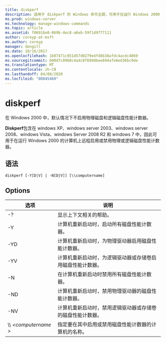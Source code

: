 ```yaml
---
title: diskperf
description: 适用于 diskperf 的 Windows 命令主题，可用于在运行 Windows 2000 的计算机上远程启用或禁用物理或逻辑磁盘性能计数器。
ms.prod: windows-server
ms.technology: manage-windows-commands
ms.topic: article
ms.assetid: f06916e8-069b-4ec8-a6eb-59f1d9f77111
author: coreyp-at-msft
ms.author: coreyp
manager: dongill
ms.date: 10/16/2017
ms.openlocfilehash: 1b07471c051d57d0279e4fd8b38afdc4acdc4069
ms.sourcegitcommit: b00d7c8968c4adc8f699dbee694afe6ed36bc9de
ms.translationtype: MT
ms.contentlocale: zh-CN
ms.lasthandoff: 04/08/2020
ms.locfileid: "80845460"
---
```

# <a name="diskperf"></a>diskperf

在 Windows 2000 中，默认情况下不启用物理磁盘和逻辑磁盘性能计数器。

**Diskperf**包含在 windows XP、windows server 2003、windows server 2008、windows Vista、windows Server 2008 R2 和 windows 7 中，因此可用于在运行 Windows 2000 的计算机上远程启用或禁用物理或逻辑磁盘性能计数器。

## <a name="syntax"></a>语法

```
diskperf [-Y[D|V] | -N[D|V]] [\\computername]
```

## <a name="options"></a>Options

|选项|说明|
|------|-----------|
|-?|显示上下文相关的帮助。|
|-Y|计算机重新启动时，启动所有磁盘性能计数器。|
|-YD|计算机重新启动时，为物理驱动器启用磁盘性能计数器。|
|-YV|计算机重新启动时，为逻辑驱动器或存储卷启用磁盘性能计数器。|
|-N|在计算机重新启动时禁用所有磁盘性能计数器。|
|-ND|计算机重新启动时，禁用物理驱动器的磁盘性能计数器。|
|-NV|计算机重新启动时，禁用逻辑驱动器或存储卷的磁盘性能计数器。|
|\\\\ *\<computername >*|指定要在其中启用或禁用磁盘性能计数器的计算机的名称。|